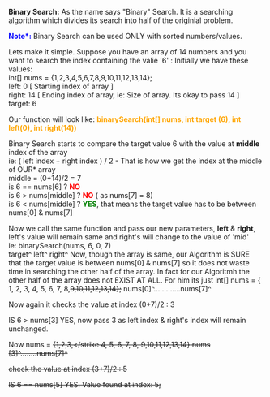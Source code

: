 <b>Binary Search:</b> As the name says "Binary" Search. It is a searching algorithm which divides its search into half of the originial problem.

<b style="color: blue">Note*:</b> Binary Search can be used ONLY with sorted numbers/values.

Lets make it simple. Suppose you have an array of 14 numbers and you want to search the index containing the valie '6' :
Initially we have these values: <br> 
int[] nums = {1,2,3,4,5,6,7,8,9,10,11,12,13,14}; <br>
left:   0   [ Starting index of array ] <br>
right:  14 [ Ending index of array, ie: Size of array. Its okay to pass 14 ] <br>
target: 6 <br>

Our function will look like: <b style="color: orange">binarySearch(int[] nums, int target (6), int left(0), int right(14))</b>

Binary Search starts to compare the target value 6 with the value at <b>middle</b> index of the array <br>
ie: ( left index + right index ) / 2   - That is how we get the index at the middle of OUR* array <br>
middle = (0+14)/2 = 7 <br>
is 6 == nums[6]     ? <b style="color: red">NO</b><br>
is 6 > nums[middle] ? <b style="color: red">NO</b>   ( as nums[7] = 8) <br>
is 6 < nums[middle] ? <b style="color: green"> YES</b>, that means the target value has to be between nums[0] & nums[7] <br>

Now we call the same function and pass our new parameters, <b>left</b> & <b>right</b>, left's value will remain same and right's will change to the value of 'mid' <br>
ie:  binarySearch(nums,      6,      0,      7) <br>
                       target^   left^  right^
Now, though the array is same, our Algorithm is SURE that the target value is between nums[0] & nums[7] so it does not waste time in searching the other half of the array. In fact for our Algoritmh the other half of the array does not EXIST AT ALL.
For him its just int[] nums = { 1, 2, 3, 4, 5, 6, 7, 8,<strike>9,10,11,12,13,14};</strike>
                         nums[0]^.............nums[7]^

Now again it checks the value at index  (0+7)/2 : 3

IS 6 > nums[3] YES,  now pass 3 as left index & right's index will remain unchanged.

Now nums = <strike>{1,2,3,</strike 4,  5,  6,  7,  8, <strike>9,10,11,12,13,14}</strike>
                           nums [3]^........nums[7]^

check the value at index (3+7)/2 : 5

IS 6 == nums[5]  YES. Value found at index: 5;